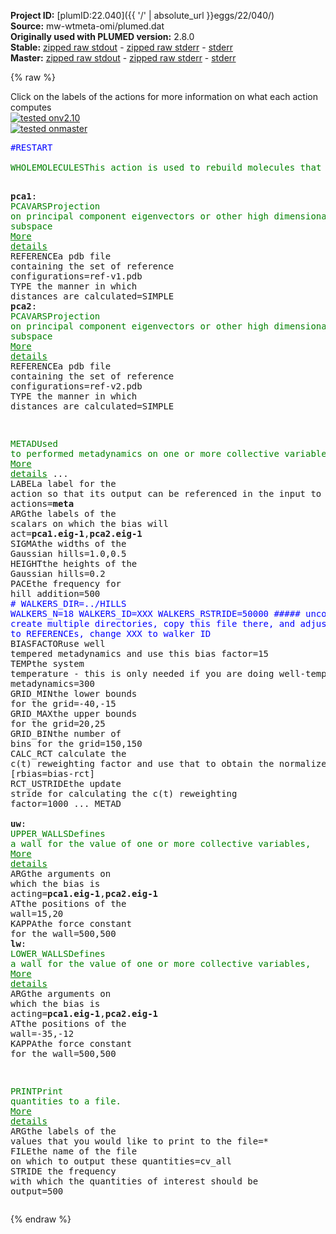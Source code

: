 **Project ID:** [plumID:22.040]({{ '/' | absolute_url }}eggs/22/040/)  
**Source:** mw-wtmeta-omi/plumed.dat  
**Originally used with PLUMED version:** 2.8.0  
**Stable:** [zipped raw stdout](plumed.dat.plumed.stdout.txt.zip) - [zipped raw stderr](plumed.dat.plumed.stderr.txt.zip) - [stderr](plumed.dat.plumed.stderr)  
**Master:** [zipped raw stdout](plumed.dat.plumed_master.stdout.txt.zip) - [zipped raw stderr](plumed.dat.plumed_master.stderr.txt.zip) - [stderr](plumed.dat.plumed_master.stderr)  

{% raw %}
<div class="plumedpreheader">
<div class="headerInfo" id="value_details_data/mw-wtmeta-omi/plumed.dat"> Click on the labels of the actions for more information on what each action computes </div>
<div class="containerBadge">
<div class="headerBadge"><a href="plumed.dat.plumed.stderr"><img src="https://img.shields.io/badge/v2.10-passing-green.svg" alt="tested onv2.10" /></a></div>
<div class="headerBadge"><a href="plumed.dat.plumed_master.stderr"><img src="https://img.shields.io/badge/master-passing-green.svg" alt="tested onmaster" /></a></div>
</div>
</div>
<pre class="plumedlisting">
<span style="color:blue" class="comment">#RESTART</span>
<br/><span class="plumedtooltip" style="color:green">WHOLEMOLECULES<span class="right">This action is used to rebuild molecules that can become split by the periodic boundary conditions. <a href="https://www.plumed.org/doc-master/user-doc/html/WHOLEMOLECULES" style="color:green">More details</a><i></i></span></span> <span class="plumedtooltip">ENTITY0<span class="right">the atoms that make up a molecule that you wish to align<i></i></span></span>=5259,5261,5270,5271,5272,5274,5289,5290,5291,5293,5303,5304,5305,5307,5317,5318,5319,5321,5336,5337,5338,5340,5346,5347,5348,5352,5360,5361,5362,5364,5380,5381,5382,5384,5392,5393,5394,5396,5407,5408,5409,5411,5423,5424,5425,5427,5443,5444,5445,5447,5456,5457,5458,5460,5466,5467,5468,5470,5480,5481,5482,5484,5504,5505,5506,5508,5524,5525,5526,5528,5534,5535,5536,5538,5545,5546,5547,5549,5561,5562,5563,5565,5582,5583,5584,5586,5592,5593,5594,5596,5616,5617,5618,5620,5630,5631,5632,5634,5654,5655,5656,5658,5676,5677,5678,5680,5700,5701,5702,5704,5719,5720,5721,5723,5730,5731,5732,5734,5744,5745,5746,5748,5754,5755,5756,5758,5770,5771,5772,5774,5780,5781,5782,5784,5792,5793,5794,5796,5813,5814,5815,5817,5824,5825,5826,5828,5840,5841,5842,5844,5859,5860,5861,5863,5880,5881,5882,5884,5894,5895,5896,5898,5913,5914,5915,5917,5923,5924,5925,5926,5937,5938,5939,5941,5957,5958,5959,5961,5977,5978,5979,5981,5991,5992,5993,5995,6011,6012,6013,6015,6033,6034,6035,6037,6043,6044,6045,6047,6064,6065,6066,6068,6071,6072,6073,6075,6087,6088,6089,6091,6098,6099,6100,6104,6112,6113,6114,6116,6126,6127,6128,6130,6148,6149,6150,6152,6167,6168,6169,6171,6181,6182,6183,6185,6193,6194,6195,6197,6212,6213,6214,6216,6222,6223,6224,6226,6242,6243,6244,6246,6256,6257,6258,6260,6270,6271,6272,6274,6286,6287,6288,6290,6307,6308,6309,6311,6317,6318,6319,6321,6329,6330,6331,6333,6340,6341,6342,6344,6360,6361,6362,6364,6376,6377,6378,6380,6395,6396,6397,6399,6419,6420,6421,6423,6426,6427,6428,6430,6438,6439,6440,6442,6453,6454,6455,6457,6469,6470,6471,6473,6493,6494,6495,6497,6510,6511,6512,6514,6529,6530,6531,6533,6539,6540,6541,6545,6553,6554,6555,6557,6560,6561,6562,6564,6577,6578,6579,6581,6591,6592,6593,6595,6598,6599,6600,6602,6612,6613,6614,6616,6631,6632,6633,6635,6641,6642,6643,6645,6653,6654,6655,6657,6674,6675,6676,6678,6688,6689,6690,6692,6709,6710,6711,6713,6731,6732,6733,6735,6750,6751,6752,6756,6764,6765,6766,6768,6776,6777,6778,6780,6788,6789,6790,6792,6808,6809,6810,6812,6822,6823,6824,6826,6829,6830,6831,6833,6839,6840,6841,6843,6855,6856,6857,6859,6874,6875,6876,6878,6884,6885,6886,6888,6908,6909,6910,6912,6922,6923,6924,6926,6933,6934,6935,6937,6947,6948,6949,6951,6969,6970,6971,6973,6988,6989,6990,6992,7000,7001,7002,7004,7011,7012,7013,7015,7033,7034,7035,7037,7049,7050,7051,7053,7060,7061,7062,7064,7067,7068,7069,7071,7081,7082,7083,7085,7102,7103,7104,7106,7116,7117,7118,7120,7137,7138,7139,7141,7156,7157,7158,7160,7177,7178,7179,7181,7201,7202,7203,7205,7220,7221,7222,7224,7240,7241,7242,7244,7264,7265,7266,7268,7286,7287,7288,7290,7297,7298,7299,7301,7311,7312,7313,7315,7330,7331,7332,7334,7352,7353,7354,7358,7366,7367,7368,7370,7386,7387,7388,7390,7401,7402,7403,7405,7425,7426,7427,7429,7437,7438,7439,7441,7456,7457,7458,7460,7467,7468,7469,7471,7481,7482,7483,7485,7496,7497,7498,7500,7515,7516,7517,7519,7536,7537,7538,7540,7553,7554,7555,7557,7563,7564,7565,7567,7570,7571,7572,7574,7584,7585,7586,7588,7606,7607,7608,7612,7620,7621,7622,7624,7630,7631,7632,7634,7644,7645,7646,7648,7651,7652,7653,7655,7667,7668,7669,7671,7677,7678,7679,7681,7684,7685,7686,7688,7704,7705,7706,7708,7718,7719,7720,7722,7728,7729,7730,7732,7749,7750,7751,7753,7769,7770,7771,7775,7783,7784,7785,7787,7802,7803,7804,7806,7826,7827,7828,7830,7837,7838,7839,7841,7858,7859,7860,7862,7869,7870,7871,7873,7889,7890,7891,7893,7913,7914,7915,7919,7927,7928,7929,7931,7941,7942,7943,7945,7962,7963,7964,7966,7969,7970,7971,7973,7985,7986,7987,7989,7992,7993,7994,7996,8009,8010,8011,8013,8026,8027,8028,8032,8040,8041,8042,8044,8061,8062,8063,8065,8085,8086,8087,8089,8101,8102,8103,8105,8117,8118,8119,8121,8133,8134,8135,8137,8152,8153,8154,8156,8163,8164,8165,8167,8183,8184,8185,8187,8198,8199,8200,8202,8217,8218,8219,8221,8236,8237,8238,8240,8253,8254,8255,8257,8263,8264,8265,8269,8277,8278,8279,8281,8287,8288,8289,8291,8301,8302,8303,8305,8317,8318,8319,8321,8327,8328,8329,8331,8334,8335,8336,8340,8348,8349,8350,8352,8370,8371,8372,8374,8392,8393,8394,8396,8403,8404

<span style="display:none;" id="data/mw-wtmeta-omi/plumed.dat">The WHOLEMOLECULES action with label <b></b> calculates something</span><b name="data/mw-wtmeta-omi/plumed.datpca1" onclick='showPath("data/mw-wtmeta-omi/plumed.dat","data/mw-wtmeta-omi/plumed.datpca1","data/mw-wtmeta-omi/plumed.datpca1","brown")'>pca1</b>: <span class="plumedtooltip" style="color:green">PCAVARS<span class="right">Projection on principal component eigenvectors or other high dimensional linear subspace <a href="https://www.plumed.org/doc-master/user-doc/html/PCAVARS" style="color:green">More details</a><i></i></span></span> <span class="plumedtooltip">REFERENCE<span class="right">a pdb file containing the set of reference configurations<i></i></span></span>=ref-v1.pdb <span class="plumedtooltip">TYPE<span class="right"> the manner in which distances are calculated<i></i></span></span>=SIMPLE 
<span style="display:none;" id="data/mw-wtmeta-omi/plumed.datpca1">The PCAVARS action with label <b>pca1</b> calculates the following quantities:<table  align="center" frame="void" width="95%" cellpadding="5%"><tr><td width="5%"><b> Quantity </b>  </td><td><b> Description </b> </td></tr><tr><td width="5%">pca1.eig</td><td>the projections on the eigenvalues</td></tr><tr><td width="5%">pca1.residual</td><td>the residual distance that is not projected on any of the eigenvalues</td></tr></table></span><b name="data/mw-wtmeta-omi/plumed.datpca2" onclick='showPath("data/mw-wtmeta-omi/plumed.dat","data/mw-wtmeta-omi/plumed.datpca2","data/mw-wtmeta-omi/plumed.datpca2","brown")'>pca2</b>: <span class="plumedtooltip" style="color:green">PCAVARS<span class="right">Projection on principal component eigenvectors or other high dimensional linear subspace <a href="https://www.plumed.org/doc-master/user-doc/html/PCAVARS" style="color:green">More details</a><i></i></span></span> <span class="plumedtooltip">REFERENCE<span class="right">a pdb file containing the set of reference configurations<i></i></span></span>=ref-v2.pdb <span class="plumedtooltip">TYPE<span class="right"> the manner in which distances are calculated<i></i></span></span>=SIMPLE 

<span style="display:none;" id="data/mw-wtmeta-omi/plumed.datpca2">The PCAVARS action with label <b>pca2</b> calculates the following quantities:<table  align="center" frame="void" width="95%" cellpadding="5%"><tr><td width="5%"><b> Quantity </b>  </td><td><b> Description </b> </td></tr><tr><td width="5%">pca2.eig</td><td>the projections on the eigenvalues</td></tr><tr><td width="5%">pca2.residual</td><td>the residual distance that is not projected on any of the eigenvalues</td></tr></table></span><span class="plumedtooltip" style="color:green">METAD<span class="right">Used to performed metadynamics on one or more collective variables. <a href="https://www.plumed.org/doc-master/user-doc/html/METAD" style="color:green">More details</a><i></i></span></span> ...
<span class="plumedtooltip">LABEL<span class="right">a label for the action so that its output can be referenced in the input to other actions<i></i></span></span>=<b name="data/mw-wtmeta-omi/plumed.datmeta" onclick='showPath("data/mw-wtmeta-omi/plumed.dat","data/mw-wtmeta-omi/plumed.datmeta","data/mw-wtmeta-omi/plumed.datmeta","brown")'>meta</b>
<span class="plumedtooltip">ARG<span class="right">the labels of the scalars on which the bias will act<i></i></span></span>=<b name="data/mw-wtmeta-omi/plumed.datpca1">pca1.eig-1</b>,<b name="data/mw-wtmeta-omi/plumed.datpca2">pca2.eig-1</b> <span class="plumedtooltip">SIGMA<span class="right">the widths of the Gaussian hills<i></i></span></span>=1.0,0.5 <span class="plumedtooltip">HEIGHT<span class="right">the heights of the Gaussian hills<i></i></span></span>=0.2 <span class="plumedtooltip">PACE<span class="right">the frequency for hill addition<i></i></span></span>=500 
<span style="color:blue" class="comment"># WALKERS_DIR=../HILLS WALKERS_N=18 WALKERS_ID=XXX WALKERS_RSTRIDE=50000 ##### uncomment this, create multiple directories, copy this file there, and adjust the path to REFERENCEs, change XXX to walker ID</span>
<span class="plumedtooltip">BIASFACTOR<span class="right">use well tempered metadynamics and use this bias factor<i></i></span></span>=15 <span class="plumedtooltip">TEMP<span class="right">the system temperature - this is only needed if you are doing well-tempered metadynamics<i></i></span></span>=300 
<span class="plumedtooltip">GRID_MIN<span class="right">the lower bounds for the grid<i></i></span></span>=-40,-15 <span class="plumedtooltip">GRID_MAX<span class="right">the upper bounds for the grid<i></i></span></span>=20,25 <span class="plumedtooltip">GRID_BIN<span class="right">the number of bins for the grid<i></i></span></span>=150,150 <span class="plumedtooltip">CALC_RCT<span class="right"> calculate the c(t) reweighting factor and use that to obtain the normalized bias [rbias=bias-rct]<i></i></span></span> <span class="plumedtooltip">RCT_USTRIDE<span class="right">the update stride for calculating the c(t) reweighting factor<i></i></span></span>=1000 
... METAD
<br/><span style="display:none;" id="data/mw-wtmeta-omi/plumed.datmeta">The METAD action with label <b>meta</b> calculates the following quantities:<table  align="center" frame="void" width="95%" cellpadding="5%"><tr><td width="5%"><b> Quantity </b>  </td><td><b> Description </b> </td></tr><tr><td width="5%">meta.bias</td><td>the instantaneous value of the bias potential</td></tr><tr><td width="5%">meta.rbias</td><td>the instantaneous value of the bias normalized using the c(t) reweighting factor [rbias=bias-rct]</td></tr><tr><td width="5%">meta.rct</td><td>the reweighting factor c(t)</td></tr></table></span><b name="data/mw-wtmeta-omi/plumed.datuw" onclick='showPath("data/mw-wtmeta-omi/plumed.dat","data/mw-wtmeta-omi/plumed.datuw","data/mw-wtmeta-omi/plumed.datuw","brown")'>uw</b>: <span class="plumedtooltip" style="color:green">UPPER_WALLS<span class="right">Defines a wall for the value of one or more collective variables, <a href="https://www.plumed.org/doc-master/user-doc/html/UPPER_WALLS" style="color:green">More details</a><i></i></span></span> <span class="plumedtooltip">ARG<span class="right">the arguments on which the bias is acting<i></i></span></span>=<b name="data/mw-wtmeta-omi/plumed.datpca1">pca1.eig-1</b>,<b name="data/mw-wtmeta-omi/plumed.datpca2">pca2.eig-1</b> <span class="plumedtooltip">AT<span class="right">the positions of the wall<i></i></span></span>=15,20 <span class="plumedtooltip">KAPPA<span class="right">the force constant for the wall<i></i></span></span>=500,500
<span style="display:none;" id="data/mw-wtmeta-omi/plumed.datuw">The UPPER_WALLS action with label <b>uw</b> calculates the following quantities:<table  align="center" frame="void" width="95%" cellpadding="5%"><tr><td width="5%"><b> Quantity </b>  </td><td><b> Description </b> </td></tr><tr><td width="5%">uw.bias</td><td>the instantaneous value of the bias potential</td></tr><tr><td width="5%">uw.force2</td><td>the instantaneous value of the squared force due to this bias potential</td></tr></table></span><b name="data/mw-wtmeta-omi/plumed.datlw" onclick='showPath("data/mw-wtmeta-omi/plumed.dat","data/mw-wtmeta-omi/plumed.datlw","data/mw-wtmeta-omi/plumed.datlw","brown")'>lw</b>: <span class="plumedtooltip" style="color:green">LOWER_WALLS<span class="right">Defines a wall for the value of one or more collective variables, <a href="https://www.plumed.org/doc-master/user-doc/html/LOWER_WALLS" style="color:green">More details</a><i></i></span></span> <span class="plumedtooltip">ARG<span class="right">the arguments on which the bias is acting<i></i></span></span>=<b name="data/mw-wtmeta-omi/plumed.datpca1">pca1.eig-1</b>,<b name="data/mw-wtmeta-omi/plumed.datpca2">pca2.eig-1</b> <span class="plumedtooltip">AT<span class="right">the positions of the wall<i></i></span></span>=-35,-12 <span class="plumedtooltip">KAPPA<span class="right">the force constant for the wall<i></i></span></span>=500,500

<span style="display:none;" id="data/mw-wtmeta-omi/plumed.datlw">The LOWER_WALLS action with label <b>lw</b> calculates the following quantities:<table  align="center" frame="void" width="95%" cellpadding="5%"><tr><td width="5%"><b> Quantity </b>  </td><td><b> Description </b> </td></tr><tr><td width="5%">lw.bias</td><td>the instantaneous value of the bias potential</td></tr><tr><td width="5%">lw.force2</td><td>the instantaneous value of the squared force due to this bias potential</td></tr></table></span><span class="plumedtooltip" style="color:green">PRINT<span class="right">Print quantities to a file. <a href="https://www.plumed.org/doc-master/user-doc/html/PRINT" style="color:green">More details</a><i></i></span></span> <span class="plumedtooltip">ARG<span class="right">the labels of the values that you would like to print to the file<i></i></span></span>=* <span class="plumedtooltip">FILE<span class="right">the name of the file on which to output these quantities<i></i></span></span>=cv_all <span class="plumedtooltip">STRIDE<span class="right"> the frequency with which the quantities of interest should be output<i></i></span></span>=500
</pre>
{% endraw %}
